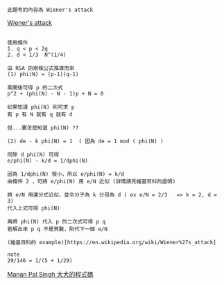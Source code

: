 ```
此題考的內容為 Wiener's attack
```
[Wiener's attack](https://sagi.io/2016/04/crypto-classics-wieners-rsa-attack/)

```

使用條件
1. q < p < 2q
2. d < 1/3  N^(1/4)

由 RSA 的兩條公式推導而來
(1) phi(N) = (p-1)(q-1)

乘開後可得 p 的二次式
p^2 + (phi(N) - N - 1)p + N = 0

如果知道 phi(N) 則可求 p 
有 p 有 N 就有 q 就有 d

但...要怎麼知道 phi(N) ??

(2) de - k phi(N) = 1  ( 因為 de = 1 mod ( phi(N) )

同除 d phi(N) 可得 
e/phi(N) - k/d = 1/dphi(N)

因為 1/dphi(N) 很小，所以 e/phi(N) = k/d
由條件 2 ，可將 e/phi(N) 用 e/N 近似 (詳情請見維基百科的證明)

將 e/N 用連分式近似，並令分子為 k 分母為 d ( ex e/N = 2/3   => k = 2, d = 3)
代入上式可得 phi(N)

再將 phi(N) 代入 p 的二次式可得 p q
若解出來 p q 不是質數，則代下一個 e/N 

(維基百科的 example)[https://en.wikipedia.org/wiki/Wiener%27s_attack]

note
29/146 = 1/(5 + 1/29)
```
[Manan Pal Singh 大大的程式碼](https://gist.github.com/mananpal1997/73d07cdc91d58b4eb5c818aaab2d38bd)
